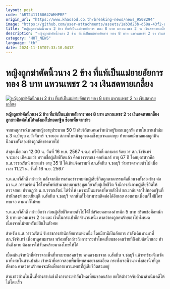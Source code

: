 ```yaml
---
layout: post
code: "ART2411160642WHHPBE"
origin_url: "https://www.khaosod.co.th/breaking-news/news_9508294"
image: "https://github.com/user-attachments/assets/1ab3d23b-d58a-43f2-a3fb-a4aa037cecab"
title: "หญิงถูกฆ่าตัดนิ้วนาง 2 ข้าง ที่แท้เป็นแม่ยายอัยการ ทอง 8 บาท แหวนเพชร 2 วง เงินสดหายเกลี้ยง"
description: "หญิงถูกฆ่าตัดนิ้วนาง 2 ข้าง ที่แท้เป็นแม่ยายอัยการ ทอง 8 บาท แหวนเพชร 2 วง เงินสดหายเกลี้ยง ลูกสาวติดต่อไม่ได้หลังแม่ไปทอดกฐิน ช็อกเห็นจากข่าว"
category: "HOT_NEWS"
language: "th"
date: 2024-11-16T07:33:10.041Z
---
```


# หญิงถูกฆ่าตัดนิ้วนาง 2 ข้าง ที่แท้เป็นแม่ยายอัยการ ทอง 8 บาท แหวนเพชร 2 วง เงินสดหายเกลี้ยง

[![หญิงถูกฆ่าตัดนิ้วนาง 2 ข้าง ที่แท้เป็นแม่ยายอัยการ ทอง 8 บาท แหวนเพชร 2 วง เงินสดหายเกลี้ยง](https://www.khaosod.co.th/wpapp/uploads/2024/11/kill-5.jpg "หญิงถูกฆ่าตัดนิ้วนาง 2 ข้าง ที่แท้เป็นแม่ยายอัยการ ทอง 8 บาท แหวนเพชร 2 วง เงินสดหายเกลี้ยง")](https://www.khaosod.co.th/wpapp/uploads/2024/11/kill-5.jpg)

**หญิงถูกฆ่าตัดนิ้วนาง 2 ข้าง ที่แท้เป็นแม่ยายอัยการ ทอง 8 บาท แหวนเพชร 2 วง เงินสดหายเกลี้ยง ลูกสาวติดต่อไม่ได้หลังแม่ไปทอดกฐิน ช็อกเห็นจากข่าว**

จากเหตุการณ์พบศพหญิงอายุประมาณ 50 ปี เสียชีวิตนอนคว่ำหน้าอยู่ริมถนนลูกรัง ภายในสวนปาล์ม ม.3 ต.ป่ายุบ อ.วังจันทร์ จ.ระยอง สภาพใบหน้าถูกของแข็งทุบจนแตกยุบ ท้ายทอยมีบาดแผลถูกฟัน นิ้วนางทั้งสองข้างถูกตัดขาดหายไป

ล่าสุดเมื่อเวลา 12.00 น. วันที่ 16 พ.ย. 2567 ร.ต.อ.ทวีศักดิ์ ผกามาศ ร้อยเวร สภ.วังจันทร์ จ.ระยอง เปิดเผยว่า ทราบชื่อผู้เสียชีวิตแล้ว คือนางวรรณา คอท์เนอร์ อายุ 67 ปี โดยบุตรสาวคือ น.ส.วรรณรัตน์ แสงแก้ว อายุ 35 ปี ได้เข้าแจ้งความที่ สภ.สัตหีบ จ.ชลบุรี ว่ามารดาหายตัวไป เมื่อเวลา 11.21 น. วันที่ 16 พ.ย. 2567

ร.ต.อ.ทวีศักดิ์ กล่าวว่า หลังจากมีการเสนอข่าวพบศพผู้เสียชีวิตถูกฆาตกรรมตัดนิ้วนางทั้งสองข้าง ต่อมา น.ส.วรรณรัตน์ ได้โทรศัพท์เข้ามาสอบถามข้อมูลเกี่ยวกับผู้เสียชีวิต จึงมีการส่งภาพผู้เสียชีวิตให้ตรวจสอบ ปรากฏว่า น.ส.วรรณรัตน์ ได้ร่ำไห้ เพราะเป็นมารดาที่หายตัวไป ขณะกลับจากไปทอดกฐินที่สำนักสงฆ์ ซอยเย็นฤดี อ.สัตหีบ จ.ชลบุรี จากนั้นก็ไม่สามารถติดต่อได้อีกเลย สอบถามเพื่อนก็ไม่มีใครพบเจอ ตามหาก็ไม่พบ

ร.ต.อ.ทวีศักดิ์ กล่าวอีกว่า ก่อนผู้เสียชีวิตหายตัวไปได้ใส่สร้อยคอทองคำหนัก 5 บาท สร้อยข้อมือหนัก 3 บาท แหวนเพชร 2 วง และ เงินในกระเป๋าอีกจำนวนหนึ่ง คาดว่าคงถูกคนร้ายเอาไปทั้งหมด เนื่องจากไม่พบทรัพย์สินในตัวศพ

สำหรับ น.ส.วรรณรัตน์ รับราชการสำนักอัยการแห่งหนึ่ง โดยมีสามีเป็นอัยการ กำลังเดินทางมาที่ สภ.วังจันทร์ เพื่อมาดูศพมารดา พร้อมทั้งกล่าวถึงการกระทำโหดเหี้ยมของคนร้ายที่ถึงกับตัดนิ้วและ ทำกันถึงตาย ต้องการให้จับคนร้ายมาลงโทษให้ได้

เบื้องต้นเจ้าหน้าที่ตำรวจลงพื้นที่หาเบาะแสคนร้าย คาดลวงมาจาก อ.สัตหีบ จ.ชลบุรี แล้วพาข้ามจังหวัดมาทิ้งศพในสวนปาล์ม เจ้าหน้าที่ตรวจสอบพื้นที่พบศพอย่างละเอียด กระทั่งเจอนิ้วนางทั้งสองนิ้วที่ถูกตัดขาด คาดว่าคนร้ายคงจะตัดเพื่อเอาแหวนเพชรที่ผู้เสียชีวิตสวมอยู่

ด้านชาวบ้านในพื้นที่ต่างสาปแช่งถึงการกระทำอันโหดเหี้ยมขอคนร้าย ขอให้ตำรวจจับตัวมาดำเนินคดีให้ได้โดยเร็ว